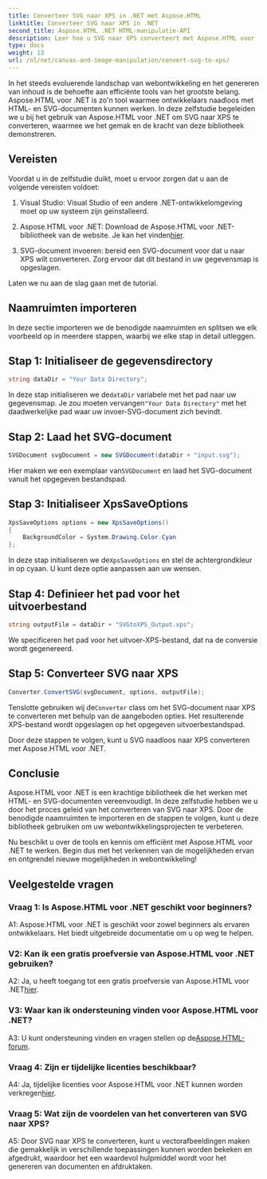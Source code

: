 ```yaml
---
title: Converteer SVG naar XPS in .NET met Aspose.HTML
linktitle: Converteer SVG naar XPS in .NET
second_title: Aspose.HTML .NET HTML-manipulatie-API
description: Leer hoe u SVG naar XPS converteert met Aspose.HTML voor .NET. Geef uw webontwikkeling een boost met deze krachtige bibliotheek.
type: docs
weight: 13
url: /nl/net/canvas-and-image-manipulation/convert-svg-to-xps/
---
```


In het steeds evoluerende landschap van webontwikkeling en het genereren van inhoud is de behoefte aan efficiënte tools van het grootste belang. Aspose.HTML voor .NET is zo'n tool waarmee ontwikkelaars naadloos met HTML- en SVG-documenten kunnen werken. In deze zelfstudie begeleiden we u bij het gebruik van Aspose.HTML voor .NET om SVG naar XPS te converteren, waarmee we het gemak en de kracht van deze bibliotheek demonstreren.

## Vereisten

Voordat u in de zelfstudie duikt, moet u ervoor zorgen dat u aan de volgende vereisten voldoet:

1. Visual Studio: Visual Studio of een andere .NET-ontwikkelomgeving moet op uw systeem zijn geïnstalleerd.

2.  Aspose.HTML voor .NET: Download de Aspose.HTML voor .NET-bibliotheek van de website. Je kan het vinden[hier](https://releases.aspose.com/html/net/).

3. SVG-document invoeren: bereid een SVG-document voor dat u naar XPS wilt converteren. Zorg ervoor dat dit bestand in uw gegevensmap is opgeslagen.

Laten we nu aan de slag gaan met de tutorial.

## Naamruimten importeren

In deze sectie importeren we de benodigde naamruimten en splitsen we elk voorbeeld op in meerdere stappen, waarbij we elke stap in detail uitleggen.

## Stap 1: Initialiseer de gegevensdirectory

```csharp
string dataDir = "Your Data Directory";
```

 In deze stap initialiseren we de`dataDir` variabele met het pad naar uw gegevensmap. Je zou moeten vervangen`"Your Data Directory"` met het daadwerkelijke pad waar uw invoer-SVG-document zich bevindt.

## Stap 2: Laad het SVG-document

```csharp
SVGDocument svgDocument = new SVGDocument(dataDir + "input.svg");
```

 Hier maken we een exemplaar van`SVGDocument` en laad het SVG-document vanuit het opgegeven bestandspad.

## Stap 3: Initialiseer XpsSaveOptions

```csharp
XpsSaveOptions options = new XpsSaveOptions()
{
    BackgroundColor = System.Drawing.Color.Cyan
};
```

 In deze stap initialiseren we de`XpsSaveOptions` en stel de achtergrondkleur in op cyaan. U kunt deze optie aanpassen aan uw wensen.

## Stap 4: Definieer het pad voor het uitvoerbestand

```csharp
string outputFile = dataDir + "SVGtoXPS_Output.xps";
```

We specificeren het pad voor het uitvoer-XPS-bestand, dat na de conversie wordt gegenereerd.

## Stap 5: Converteer SVG naar XPS

```csharp
Converter.ConvertSVG(svgDocument, options, outputFile);
```

 Tenslotte gebruiken wij de`Converter` class om het SVG-document naar XPS te converteren met behulp van de aangeboden opties. Het resulterende XPS-bestand wordt opgeslagen op het opgegeven uitvoerbestandspad.

Door deze stappen te volgen, kunt u SVG naadloos naar XPS converteren met Aspose.HTML voor .NET.

## Conclusie

Aspose.HTML voor .NET is een krachtige bibliotheek die het werken met HTML- en SVG-documenten vereenvoudigt. In deze zelfstudie hebben we u door het proces geleid van het converteren van SVG naar XPS. Door de benodigde naamruimten te importeren en de stappen te volgen, kunt u deze bibliotheek gebruiken om uw webontwikkelingsprojecten te verbeteren.

Nu beschikt u over de tools en kennis om efficiënt met Aspose.HTML voor .NET te werken. Begin dus met het verkennen van de mogelijkheden ervan en ontgrendel nieuwe mogelijkheden in webontwikkeling!

## Veelgestelde vragen

### Vraag 1: Is Aspose.HTML voor .NET geschikt voor beginners?

A1: Aspose.HTML voor .NET is geschikt voor zowel beginners als ervaren ontwikkelaars. Het biedt uitgebreide documentatie om u op weg te helpen.

### V2: Kan ik een gratis proefversie van Aspose.HTML voor .NET gebruiken?

 A2: Ja, u heeft toegang tot een gratis proefversie van Aspose.HTML voor .NET[hier](https://releases.aspose.com/).

### V3: Waar kan ik ondersteuning vinden voor Aspose.HTML voor .NET?

 A3: U kunt ondersteuning vinden en vragen stellen op de[Aspose.HTML-forum](https://forum.aspose.com/).

### Vraag 4: Zijn er tijdelijke licenties beschikbaar?

 A4: Ja, tijdelijke licenties voor Aspose.HTML voor .NET kunnen worden verkregen[hier](https://purchase.aspose.com/temporary-license/).

### Vraag 5: Wat zijn de voordelen van het converteren van SVG naar XPS?

A5: Door SVG naar XPS te converteren, kunt u vectorafbeeldingen maken die gemakkelijk in verschillende toepassingen kunnen worden bekeken en afgedrukt, waardoor het een waardevol hulpmiddel wordt voor het genereren van documenten en afdruktaken.